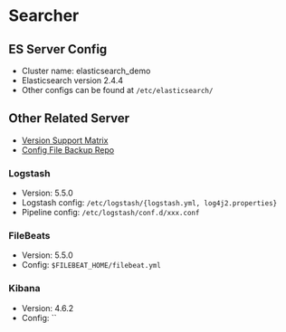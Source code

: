 # Searcher

## ES Server Config

- Cluster name: elasticsearch_demo
- Elasticsearch version 2.4.4
- Other configs can be found at `/etc/elasticsearch/`

## Other Related Server

- [Version Support Matrix](https://www.elastic.co/support/matrix#show_compatibility)
- [Config File Backup Repo](http://192.168.1.100:81/zzt/logstash)

### Logstash
- Version: 5.5.0
- Logstash config: `/etc/logstash/{logstash.yml, log4j2.properties}`
- Pipeline config: `/etc/logstash/conf.d/xxx.conf`

### FileBeats
- Version: 5.5.0
- Config: `$FILEBEAT_HOME/filebeat.yml`

### Kibana
- Version: 4.6.2
- Config: ``